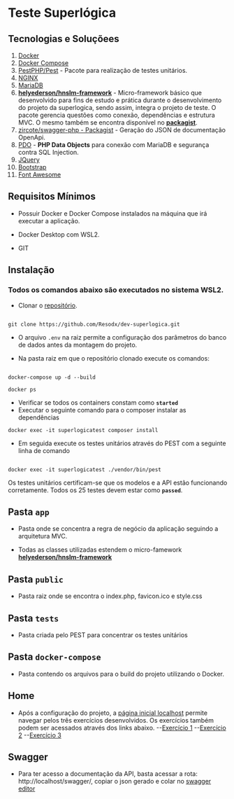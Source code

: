 # Teste Superlógica

## Tecnologias e Soluçõees

1. [Docker](https://www.docker.com/)
2. [Docker Compose](https://docs.docker.com/compose/)
3. [PestPHP/Pest](https://pestphp.com/docs/pest/) - Pacote para realização de testes unitários.
4. [NGINX](https://www.nginx.com/)
5. [MariaDB](https://mariadb.org/)
6. [**helyederson/hnslm-framework**](https://github.com/Resodx/hnslm-framework) - Micro-framework básico que desenvolvido para fins de estudo e prática durante o desenvolvimento do projeto da superlogica, sendo assim, integra o projeto de teste. O pacote gerencia questões como conexão, dependências e estrutura MVC. O mesmo também se encontra disponível no [**packagist**](https://packagist.org/packages/helyederson/hnslm-framework).
7. [zircote/swagger-php - Packagist](https://packagist.org/packages/zircote/swagger-php) - Geração do JSON de documentação OpenApi.
8. [PDO](https://www.php.net/manual/en/book.pdo.php) - **PHP Data Objects** para conexão com MariaDB e segurança contra SQL Injection.
9. [JQuery](https://jquery.com/)
10. [Bootstrap](https://getbootstrap.com/)
11. [Font Awesome](https://fontawesome.com/)
 
## Requisitos Mí­nimos

- Possuir Docker e Docker Compose instalados na máquina que irá executar a aplicação.

- Docker Desktop com WSL2.

- GIT

## Instalação

### Todos os comandos abaixo são executados no sistema WSL2.

- Clonar o [repositório](https://github.com/Resodx/dev-superlogica.git).

```

git clone https://github.com/Resodx/dev-superlogica.git

```

- O arquivo `.env` na raiz permite a configuração dos parâmetros do banco de dados antes da montagem do projeto.

- Na pasta raiz em que o repositório clonado execute os comandos:

```

docker-compose up -d --build

docker ps

```

- Verificar se todos os containers constam como **`started`**
- Executar o seguinte comando para o composer instalar as dependências

```
docker exec -it superlogicatest composer install
```

- Em seguida execute os testes unitários através do PEST com a seguinte linha de comando

```

docker exec -it superlogicatest ./vendor/bin/pest

```
Os testes unitários certificam-se que os modelos e a API estão funcionando corretamente. Todos os 25 testes devem estar como **`passed`**.

## Pasta `app`

- Pasta onde se concentra a regra de negócio da aplicação seguindo a arquitetura MVC.

- Todas as classes utilizadas estendem o micro-famework [**helyederson/hnslm-framework**](https://github.com/Resodx/hnslm-framework)

## Pasta `public`
- Pasta raiz onde se encontra o index.php, favicon.ico e style.css

## Pasta `tests`

- Pasta criada pelo PEST para concentrar os testes unitários

## Pasta `docker-compose`

- Pasta contendo os arquivos para o build do projeto utilizando o Docker.

## Home

- Após a configuração do projeto, a [página inicial localhost](http://localhost/) permite navegar pelos três exercícios desenvolvidos. Os exercícios também podem ser acessados através dos links abaixo.
--[Exercício 1](http://localhost/ex1)
--[Exercício 2](http://localhost/ex2)
--[Exercício 3](http://localhost/ex3)


## Swagger

- Para ter acesso a documentação da API, basta acessar a rota: http://localhost/swagger/, copiar o json gerado e colar no [swagger editor](https://editor.swagger.io/)